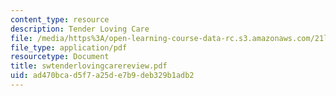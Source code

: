 ```yaml
---
content_type: resource
description: Tender Loving Care
file: /media/https%3A/open-learning-course-data-rc.s3.amazonaws.com/21l-708-technologies-of-humanism-spring-2003/ad470bcad5f7a25de7b9deb329b1adb2_swtenderlovingcarereview.pdf
file_type: application/pdf
resourcetype: Document
title: swtenderlovingcarereview.pdf
uid: ad470bca-d5f7-a25d-e7b9-deb329b1adb2
---
```

